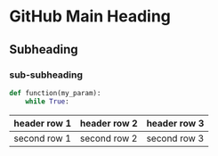 # GitHub Main Heading
## Subheading
### sub-subheading
```Python
def function(my_param):
    while True:
```
| header row 1 | header row 2 | header row 3 |
|--------------|--------------|-------------|
| second row 1 | second row 2 | second row 3 |
